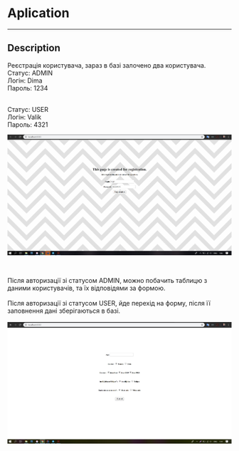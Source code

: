 # Aplication
-----------------------------

Description
-----------------------------
Реєстрація користувача, зараз в базі залочено два користувача.<br>
Статус: ADMIN<br>
Логін: Dima<br>
Пароль: 1234<br><br>

Статус: USER<br>
Логін: Valik<br>
Пароль: 4321<br>

![screenshot of sample](https://github.com/LiakhovDmitriy/Aplication/blob/master/Login.jpg)

<br>

Після авторизації зі статусом ADMIN, можно побачить таблицю з даними користувачів, та їх відповідями за формою.<br><br>
Після авторизації зі статусом USER, йде перехід на форму, після її заповнення дані зберігаються в базі.<br><br>
![screenshot of sample](https://github.com/LiakhovDmitriy/Aplication/blob/master/Form.jpg)
